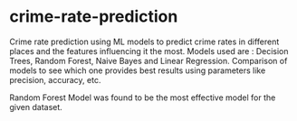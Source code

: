 # crime-rate-prediction


Crime rate prediction using ML models to predict crime rates in different places and the features influencing it the most.
Models used are : Decision Trees, Random Forest, Naive Bayes and Linear Regression.
Comparison of models to see which one provides best results using parameters like precision, accuracy, etc.

Random Forest Model was found to be the most effective model for the given dataset.
